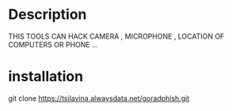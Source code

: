 Description
===========
THIS TOOLS CAN  HACK CAMERA , MICROPHONE , LOCATION OF COMPUTERS OR PHONE ...

installation
============
git clone https://tsilavina.alwaysdata.net/goradphish.git
